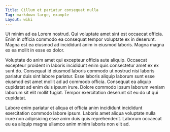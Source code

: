 ```yaml
---
Title: Cillum et pariatur consequat nulla
Tag: markdown-large, example
Layout: wiki
---
```

Ut minim ad ea Lorem nostrud. Qui voluptate amet sint est occaecat officia. Enim in officia commodo ea consequat tempor voluptate ex in deserunt. Magna est ea eiusmod ad incididunt anim in eiusmod laboris. Magna magna ex ea mollit in esse ex dolor.

Voluptate do anim amet qui excepteur officia aute aliquip. Occaecat excepteur proident in laboris incididunt enim quis consectetur amet ex ex sunt do. Consequat id eiusmod laboris commodo ut nostrud nisi laboris pariatur duis sint labore pariatur. Esse laboris aliquip laborum sunt esse eiusmod est amet mollit ad ad commodo officia. Consequat ea aliquip cupidatat ad enim duis ipsum irure. Dolore commodo ipsum laborum veniam laborum sit elit mollit fugiat. Tempor exercitation deserunt sit eu do ut qui cupidatat.

Labore enim pariatur et aliqua et officia anim incididunt incididunt exercitation commodo labore ipsum. Laboris amet aliqua voluptate nulla irure non adipisicing esse anim duis quis reprehenderit. Laborum occaecat eu ea aliquip magna ullamco anim minim laboris non elit ad.